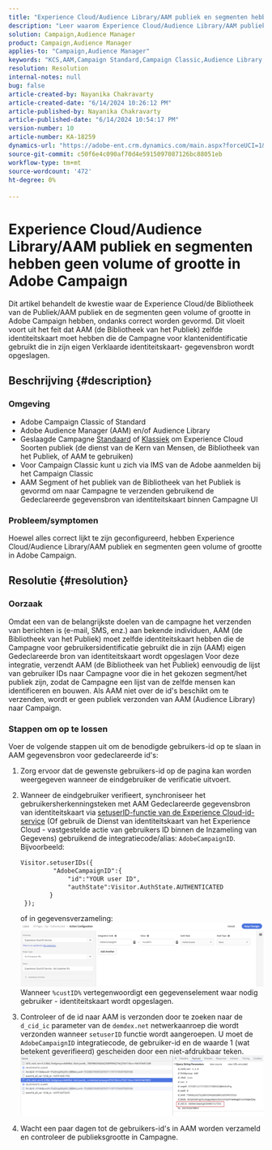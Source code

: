 ```yaml
---
title: "Experience Cloud/Audience Library/AAM publiek en segmenten hebben geen volume of grootte in Adobe Campaign"
description: "Leer waarom Experience Cloud/Audience Library/AAM publiek en segmenten geen volume of grootte hebben in Adobe Campaign, hoewel correct geconfigureerd."
solution: Campaign,Audience Manager
product: Campaign,Audience Manager
applies-to: "Campaign,Audience Manager"
keywords: "KCS,AAM,Campaign Standard,Campaign Classic,Audience Library,People Core Service,Experience Cloud Soorten publiek"
resolution: Resolution
internal-notes: null
bug: false
article-created-by: Nayanika Chakravarty
article-created-date: "6/14/2024 10:26:12 PM"
article-published-by: Nayanika Chakravarty
article-published-date: "6/14/2024 10:54:17 PM"
version-number: 10
article-number: KA-18259
dynamics-url: "https://adobe-ent.crm.dynamics.com/main.aspx?forceUCI=1&pagetype=entityrecord&etn=knowledgearticle&id=58e4c019-9d2a-ef11-840b-6045bd006704"
source-git-commit: c50f6e4c090af70d4e5915097087126bc88051eb
workflow-type: tm+mt
source-wordcount: '472'
ht-degree: 0%

---
```


# Experience Cloud/Audience Library/AAM publiek en segmenten hebben geen volume of grootte in Adobe Campaign


Dit artikel behandelt de kwestie waar de Experience Cloud/de Bibliotheek van de Publiek/AAM publiek en de segmenten geen volume of grootte in Adobe Campaign hebben, ondanks correct worden gevormd. Dit vloeit voort uit het feit dat AAM (de Bibliotheek van het Publiek) zelfde identiteitskaart moet hebben die de Campagne voor klantenidentificatie gebruikt die in zijn eigen Verklaarde identiteitskaart- gegevensbron wordt opgeslagen.

## Beschrijving {#description}


### Omgeving









- Adobe Campaign Classic of Standard
- Adobe Audience Manager (AAM) en/of Audience Library
- Geslaagde Campagne [Standaard](https://experienceleague.adobe.com/docs/campaign-standard/using/integrating-with-adobe-cloud/working-with-campaign-and-audience-manager-or-people-core-service/provisioning-and-configuring-integration-with-audience-manager-or-people-core-service.html?lang=en) of [Klassiek](https://experienceleague.adobe.com/docs/campaign-classic/using/integrating-with-adobe-experience-cloud/audience-sharing/configuring-shared-audiences-integration-in-adobe-campaign.html?lang=en) om Experience Cloud Soorten publiek (de dienst van de Kern van Mensen, de Bibliotheek van het Publiek, of AAM te gebruiken)
- Voor Campaign Classic kunt u zich via IMS van de Adobe aanmelden bij het Campaign Classic
- AAM Segment of het publiek van de Bibliotheek van het Publiek is gevormd om naar Campagne te verzenden gebruikend de Gedeclareerde gegevensbron van identiteitskaart binnen Campagne UI


### Probleem/symptomen 

Hoewel alles correct lijkt te zijn geconfigureerd, hebben Experience Cloud/Audience Library/AAM publiek en segmenten geen volume of grootte in Adobe Campaign.


## Resolutie {#resolution}


### Oorzaak

Omdat een van de belangrijkste doelen van de campagne het verzenden van berichten is (e-mail, SMS, enz.) aan bekende individuen, AAM (de Bibliotheek van het Publiek) moet zelfde identiteitskaart hebben die de Campagne voor gebruikersidentificatie gebruikt die in zijn (AAM) eigen Gedeclareerde bron van identiteitskaart wordt opgeslagen Voor deze integratie, verzendt AAM (de Bibliotheek van het Publiek) eenvoudig de lijst van gebruiker IDs naar Campagne voor die in het gekozen segment/het publiek zijn, zodat de Campagne een lijst van de zelfde mensen kan identificeren en bouwen. Als AAM niet over de id&#39;s beschikt om te verzenden, wordt er geen publiek verzonden van AAM (Audience Library) naar Campaign.

### Stappen om op te lossen

Voer de volgende stappen uit om de benodigde gebruikers-id op te slaan in AAM gegevensbron voor gedeclareerde id&#39;s:

1. Zorg ervoor dat de gewenste gebruikers-id op de pagina kan worden weergegeven wanneer de eindgebruiker de verificatie uitvoert.
2. Wanneer de eindgebruiker verifieert, synchroniseer het gebruikersherkenningsteken met AAM Gedeclareerde gegevensbron van identiteitskaart via [setuserID-functie van de Experience Cloud-id-service](https://experienceleague.adobe.com/docs/id-service/using/id-service-api/methods/setcustomerids.html?lang=en) (Of gebruik de Dienst van identiteitskaart van het Experience Cloud - vastgestelde actie van gebruikers ID binnen de Inzameling van Gegevens) gebruikend de integratiecode/alias: `AdobeCampaignID`. Bijvoorbeeld:


   ```
   Visitor.setuserIDs({
            "AdobeCampaignID":{ 
                "id":"YOUR user ID", 
                "authState":Visitor.AuthState.AUTHENTICATED 
           } 
    });
   ```


   of in gegevensverzameling:
   ![](assets/4e9305cf-76a5-ec11-983f-0022480b028f.png)
Wanneer `%custID%` vertegenwoordigt een gegevenselement waar nodig gebruiker - identiteitskaart wordt opgeslagen.
3. Controleer of de id naar AAM is verzonden door te zoeken naar de `d_cid_ic` parameter van de `demdex.net` netwerkaanroep die wordt verzonden wanneer `setuserID` functie wordt aangeroepen. U moet de `AdobeCampaignID` integratiecode, de gebruiker-id en de waarde 1 (wat betekent geverifieerd) gescheiden door een niet-afdrukbaar teken.    ![](assets/4f9305cf-76a5-ec11-983f-0022480b028f.png)
4. Wacht een paar dagen tot de gebruikers-id&#39;s in AAM worden verzameld en controleer de publieksgrootte in Campagne.

